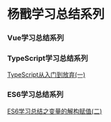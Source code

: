 # 杨戬学习总结系列
### Vue学习总结系列

### TypeScript学习总结系列
[TypeScript从入门到放弃(一)](https://github.com/likekk/-Blog/blob/master/TypeScript/typescript%E4%BB%8E%E5%85%A5%E9%97%A8%E5%88%B0%E6%94%BE%E5%BC%83(%E4%B8%80).md)

### ES6学习总结系列
[ES6学习总结之变量的解构赋值(二)](https://github.com/likekk/-Blog/blob/master/ES6/ES6%E5%AD%A6%E4%B9%A0%E6%80%BB%E7%BB%93%E4%B9%8B%E5%8F%98%E9%87%8F%E7%9A%84%E8%A7%A3%E6%9E%84%E8%B5%8B%E5%80%BC(%E4%BA%8C).md)

